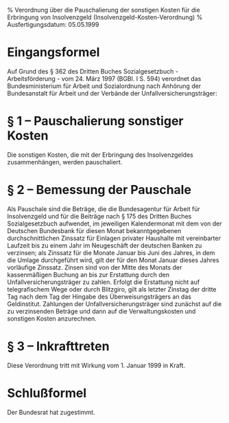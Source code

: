 % Verordnung über die Pauschalierung der sonstigen Kosten für die Erbringung von Insolvenzgeld  (Insolvenzgeld-Kosten-Verordnung)
% Ausfertigungsdatum: 05.05.1999
 
# Eingangsformel

Auf Grund des § 362 des Dritten Buches Sozialgesetzbuch - Arbeitsförderung - vom 24. März 1997 (BGBl. I S. 594) verordnet das Bundesministerium für Arbeit und Sozialordnung nach Anhörung der Bundesanstalt für Arbeit und der Verbände der Unfallversicherungsträger:

# § 1 – Pauschalierung sonstiger Kosten

Die sonstigen Kosten, die mit der Erbringung des Insolvenzgeldes zusammenhängen, werden pauschaliert.

# § 2 – Bemessung der Pauschale

Als Pauschale sind die Beträge, die die Bundesagentur für Arbeit für Insolvenzgeld und für die Beiträge nach § 175 des Dritten Buches Sozialgesetzbuch aufwendet, im jeweiligen Kalendermonat mit dem von der Deutschen Bundesbank für diesen Monat bekanntgegebenen durchschnittlichen Zinssatz für Einlagen privater Haushalte mit vereinbarter Laufzeit bis zu einem Jahr im Neugeschäft der deutschen Banken zu verzinsen; als Zinssatz für die Monate Januar bis Juni des Jahres, in dem die Umlage durchgeführt wird, gilt der für den Monat Januar dieses Jahres vorläufige Zinssatz. Zinsen sind von der Mitte des Monats der kassenmäßigen Buchung an bis zur Erstattung durch den Unfallversicherungsträger zu zahlen. Erfolgt die Erstattung nicht auf telegrafischem Wege oder durch Blitzgiro, gilt als letzter Zinstag der dritte Tag nach dem Tag der Hingabe des Überweisungsträgers an das Geldinstitut. Zahlungen der Unfallversicherungsträger sind zunächst auf die zu verzinsenden Beträge und dann auf die Verwaltungskosten und sonstigen Kosten anzurechnen.

# § 3 – Inkrafttreten

Diese Verordnung tritt mit Wirkung vom 1. Januar 1999 in Kraft.

# Schlußformel

Der Bundesrat hat zugestimmt.
